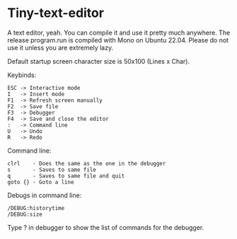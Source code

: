# Tiny-text-editor

A text editor, yeah. You can compile it and use it pretty much anywhere. 
The release program.run is compiled with Mono on Ubuntu 22.04. Please do not use it unless you are extremely lazy.

Default startup screen character size is 50x100 (Lines x Char).

Keybinds:

    ESC -> Interactive mode
    I   -> Insert mode
    F1  -> Refresh screen manually
    F2  -> Save file
    F3  -> Debugger
    F4  -> Save and close the editor
    :   -> Command line
    U   -> Undo
    R   -> Redo

Command line:

    clrl    - Does the same as the one in the debugger
    s       - Saves to same file
    q       - Saves to same file and quit
    goto {} - Goto a line

Debugs in command line:

    /DEBUG:historytime
    /DEBUG:size
  
Type ? in debugger to show the list of commands for the debugger.
